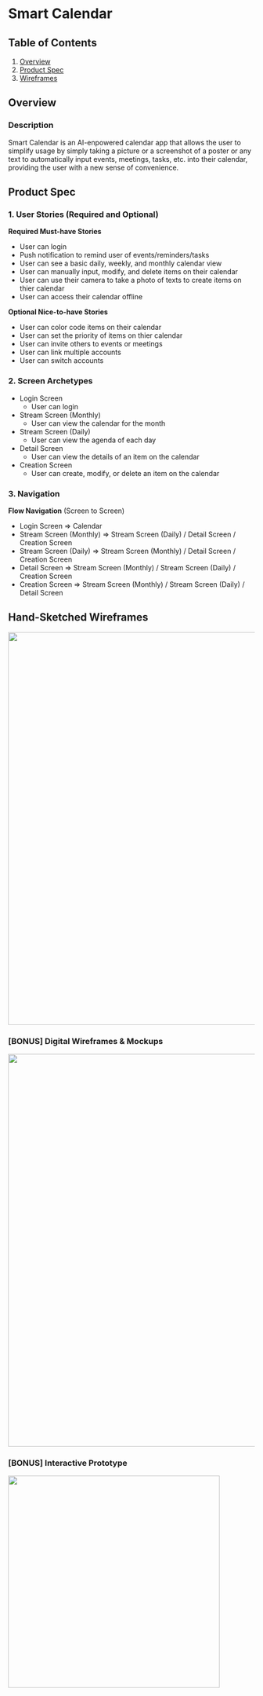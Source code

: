 # Smart Calendar

## Table of Contents
1. [Overview](#Overview)
2. [Product Spec](#Product-Spec)
3. [Wireframes](#Wireframes)

## Overview
### Description
Smart Calendar is an AI-enpowered calendar app that allows the user to simplify usage by simply taking a picture or a screenshot of a poster or any text to automatically input events, meetings, tasks, etc. into their calendar, providing the user with a new sense of convenience.

## Product Spec

### 1. User Stories (Required and Optional)

**Required Must-have Stories**

* User can login
* Push notification to remind user of events/reminders/tasks
* User can see a basic daily, weekly, and monthly calendar view 
* User can manually input, modify, and delete items on their calendar
* User can use their camera to take a photo of texts to create items on thier calendar 
* User can access their calendar offline

**Optional Nice-to-have Stories**

* User can color code items on their calendar
* User can set the priority of items on thier calendar
* User can invite others to events or meetings
* User can link multiple accounts
* User can switch accounts

### 2. Screen Archetypes

* Login Screen
   * User can login
* Stream Screen (Monthly)
   * User can view the calendar for the month
* Stream Screen (Daily)
   * User can view the agenda of each day
* Detail Screen
   * User can view the details of an item on the calendar
* Creation Screen
   * User can create, modify, or delete an item on the calendar
   
### 3. Navigation

**Flow Navigation** (Screen to Screen)

* Login Screen
   => Calendar
* Stream Screen (Monthly)
   => Stream Screen (Daily) / Detail Screen / Creation Screen
* Stream Screen (Daily)
   => Stream Screen (Monthly) / Detail Screen / Creation Screen
* Detail Screen
   => Stream Screen (Monthly) / Stream Screen (Daily) / Creation Screen
* Creation Screen 
   => Stream Screen (Monthly) / Stream Screen (Daily) / Detail Screen 

## Hand-Sketched Wireframes
<img src="https://github.com/YilikaLoufoua/SmartCalendar/blob/main/Hand-Sketched%20Wireframes.jpg" width=800>

### [BONUS] Digital Wireframes & Mockups
<img src="https://github.com/YilikaLoufoua/SmartCalendar/blob/main/Digital%20Wireframes.png" width=800>

### [BONUS] Interactive Prototype
<img src="https://github.com/YilikaLoufoua/SmartCalendar/blob/main/Interactive%20Prototype.gif" width=432>
